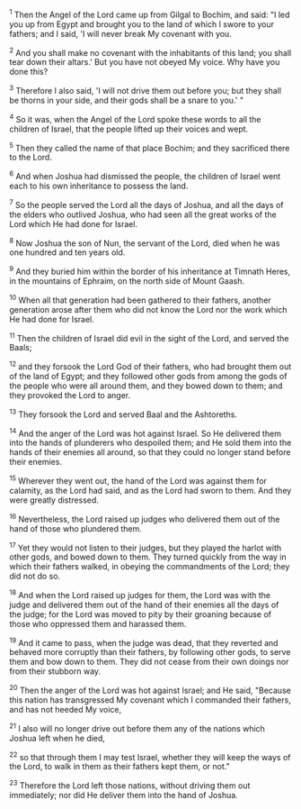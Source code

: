 <sup>1</sup> 
Then the Angel of the Lord came up from Gilgal to Bochim, and said: "I led you up from Egypt and brought you to the land of which I swore to your fathers; and I said, 'I will never break My covenant with you. 

<sup>2</sup> 
And you shall make no covenant with the inhabitants of this land; you shall tear down their altars.' But you have not obeyed My voice. Why have you done this? 

<sup>3</sup> 
Therefore I also said, 'I will not drive them out before you; but they shall be thorns in your side, and their gods shall be a snare to you.' " 

<sup>4</sup> 
So it was, when the Angel of the Lord spoke these words to all the children of Israel, that the people lifted up their voices and wept. 

<sup>5</sup> 
Then they called the name of that place Bochim; and they sacrificed there to the Lord. 

<sup>6</sup> 
And when Joshua had dismissed the people, the children of Israel went each to his own inheritance to possess the land.

<sup>7</sup> 
So the people served the Lord all the days of Joshua, and all the days of the elders who outlived Joshua, who had seen all the great works of the Lord which He had done for Israel. 

<sup>8</sup> 
Now Joshua the son of Nun, the servant of the Lord, died when he was one hundred and ten years old. 

<sup>9</sup> 
And they buried him within the border of his inheritance at Timnath Heres, in the mountains of Ephraim, on the north side of Mount Gaash. 

<sup>10</sup> 
When all that generation had been gathered to their fathers, another generation arose after them who did not know the Lord nor the work which He had done for Israel.

<sup>11</sup> 
Then the children of Israel did evil in the sight of the Lord, and served the Baals; 

<sup>12</sup> 
and they forsook the Lord God of their fathers, who had brought them out of the land of Egypt; and they followed other gods from among the gods of the people who were all around them, and they bowed down to them; and they provoked the Lord to anger. 

<sup>13</sup> 
They forsook the Lord and served Baal and the Ashtoreths. 

<sup>14</sup> 
And the anger of the Lord was hot against Israel. So He delivered them into the hands of plunderers who despoiled them; and He sold them into the hands of their enemies all around, so that they could no longer stand before their enemies. 

<sup>15</sup> 
Wherever they went out, the hand of the Lord was against them for calamity, as the Lord had said, and as the Lord had sworn to them. And they were greatly distressed. 

<sup>16</sup> 
Nevertheless, the Lord raised up judges who delivered them out of the hand of those who plundered them. 

<sup>17</sup> 
Yet they would not listen to their judges, but they played the harlot with other gods, and bowed down to them. They turned quickly from the way in which their fathers walked, in obeying the commandments of the Lord; they did not do so. 

<sup>18</sup> 
And when the Lord raised up judges for them, the Lord was with the judge and delivered them out of the hand of their enemies all the days of the judge; for the Lord was moved to pity by their groaning because of those who oppressed them and harassed them. 

<sup>19</sup> 
And it came to pass, when the judge was dead, that they reverted and behaved more corruptly than their fathers, by following other gods, to serve them and bow down to them. They did not cease from their own doings nor from their stubborn way. 

<sup>20</sup> 
Then the anger of the Lord was hot against Israel; and He said, "Because this nation has transgressed My covenant which I commanded their fathers, and has not heeded My voice, 

<sup>21</sup> 
I also will no longer drive out before them any of the nations which Joshua left when he died, 

<sup>22</sup> 
so that through them I may test Israel, whether they will keep the ways of the Lord, to walk in them as their fathers kept them, or not." 

<sup>23</sup> 
Therefore the Lord left those nations, without driving them out immediately; nor did He deliver them into the hand of Joshua.